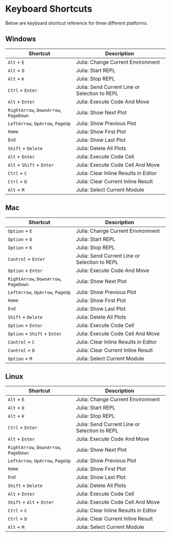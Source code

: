 # Keyboard Shortcuts

Below are keyboard shortcut reference for three different platforms.

## Windows

| Shortcut      | Description |
| ----------- | ----------- |
| `Alt` + `E`      | Julia: Change Current Environment|
| `Alt` + `O`   | Julia: Start REPL|
| `Alt` + `K`   | Julia: Stop REPL|
| `Ctrl` + `Enter`   | Julia: Send Current Line or Selection to REPL|
| `Alt` + `Enter`   | Julia: Execute Code And Move|
| `RightArrow`, `DownArrow`, `PageDown`   | Julia: Show Next Plot|
| `LeftArrow`, `UpArrow`, `PageUp`     | Julia: Show Previous Plot|
| `Home`   | Julia: Show First Plot|
| `End`   | Julia: Show Last Plot|
| `Shift` + `Delete`  | Julia: Delete All Plots|
| `Alt` + `Enter` |Julia: Execute Code Cell|
| `Alt` + `Shift` + `Enter` |Julia: Execute Code Cell And Move|
| `Ctrl` + `C` | Julia: Clear Inline Results in Editor|
| `Ctrl` + `D` | Julia: Clear Current Inline Result|
| `Alt` + `M` | Julia: Select Current Module| 

## Mac

| Shortcut      | Description |
| ----------- | ----------- |
| `Option` + `E`      | Julia: Change Current Environment|
| `Option` + `O`   | Julia: Start REPL|
| `Option` + `K`   | Julia: Stop REPL|
| `Control` + `Enter`   | Julia: Send Current Line or Selection to REPL|
| `Option` + `Enter`   | Julia: Execute Code And Move|
| `RightArrow`, `DownArrow`, `PageDown`   | Julia: Show Next Plot|
| `LeftArrow`, `UpArrow`, `PageUp`     | Julia: Show Previous Plot|
| `Home`   | Julia: Show First Plot|
| `End`   | Julia: Show Last Plot|
| `Shift` + `Delete`  | Julia: Delete All Plots|
| `Option` + `Enter` |Julia: Execute Code Cell|
| `Option` + `Shift` + `Enter` |Julia: Execute Code Cell And Move|
| `Control` + `C` | Julia: Clear Inline Results in Editor|
| `Control` + `D` | Julia: Clear Current Inline Result|
| `Option` + `M` | Julia: Select Current Module| 

## Linux

| Shortcut      | Description |
| ----------- | ----------- |
| `Alt` + `E`      | Julia: Change Current Environment|
| `Alt` + `O`   | Julia: Start REPL|
| `Alt` + `K`   | Julia: Stop REPL|
| `Ctrl` + `Enter`   | Julia: Send Current Line or Selection to REPL|
| `Alt` + `Enter`   | Julia: Execute Code And Move|
| `RightArrow`, `DownArrow`, `PageDown`   | Julia: Show Next Plot|
| `LeftArrow`, `UpArrow`, `PageUp`     | Julia: Show Previous Plot|
| `Home`   | Julia: Show First Plot|
| `End`   | Julia: Show Last Plot|
| `Shift` + `Delete`  | Julia: Delete All Plots|
| `Alt` + `Enter` |Julia: Execute Code Cell|
| `Shift` + `Alt` + `Enter` |Julia: Execute Code Cell And Move|
| `Ctrl` + `C` | Julia: Clear Inline Results in Editor|
| `Ctrl` + `D` | Julia: Clear Current Inline Result|
| `Alt` + `M` | Julia: Select Current Module| 

